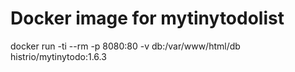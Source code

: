 # Docker image for mytinytodolist

docker run -ti --rm -p 8080:80 -v db:/var/www/html/db histrio/mytinytodo:1.6.3
